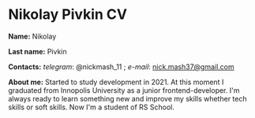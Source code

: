 # Nikolay Pivkin CV

**Name:** Nikolay

**Last name:** Pivkin

**Contacts:** *telegram*: @nickmash_11 ; *e-mail*: nick.mash37@gmail.com

**About me:** Started to study development in 2021. At this moment I graduated from Innopolis University as a junior frontend-developer. I'm always ready to learn something new and improve my skills whether tech skills or soft skills. Now I'm a student of RS School.

